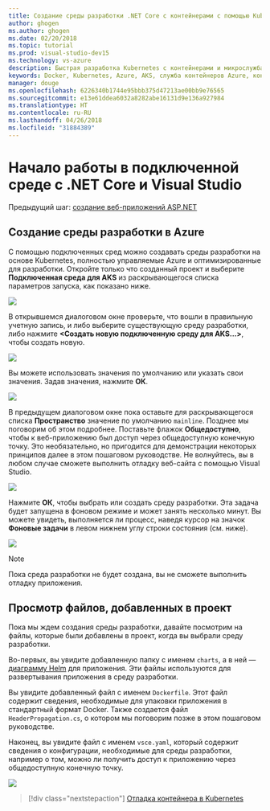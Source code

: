 ```yaml
---
title: Создание среды разработки .NET Core с контейнерами с помощью Kubernetes в облаке с Visual Studio — шаг 3 — создание среды разработки Kubernetes | Документы Майкрософт
author: ghogen
ms.author: ghogen
ms.date: 02/20/2018
ms.topic: tutorial
ms.prod: visual-studio-dev15
ms.technology: vs-azure
description: Быстрая разработка Kubernetes с контейнерами и микрослужбами в Azure
keywords: Docker, Kubernetes, Azure, AKS, служба контейнеров Azure, контейнеры
manager: douge
ms.openlocfilehash: 6226340b1744e95bbb375d47213ae00bb9e76565
ms.sourcegitcommit: e13e61ddea6032a8282abe16131d9e136a927984
ms.translationtype: HT
ms.contentlocale: ru-RU
ms.lasthandoff: 04/26/2018
ms.locfileid: "31884389"
---
```

# <a name="get-started-on-connected-environment-with-net-core-and-visual-studio"></a>Начало работы в подключенной среде с .NET Core и Visual Studio

Предыдущий шаг: [создание веб-приложений ASP.NET](get-started-netcore-visualstudio-02.md)

## <a name="create-a-dev-environment-in-azure"></a>Создание среды разработки в Azure
С помощью подключенных сред можно создавать среды разработки на основе Kubernetes, полностью управляемые Azure и оптимизированные для разработки. Откройте только что созданный проект и выберите **Подключенная среда для AKS** из раскрывающегося списка параметров запуска, как показано ниже.

![](images/LaunchSettings.png)

В открывшемся диалоговом окне проверьте, что вошли в правильную учетную запись, и либо выберите существующую среду разработки, либо нажмите **<Создать новую подключенную среду для AKS...>**, чтобы создать новую.

![](images/ConnectedEnvDialog.png)

Вы можете использовать значения по умолчанию или указать свои значения. Задав значения, нажмите **ОК**.

![](images/NewEnvDialog.png)

В предыдущем диалоговом окне пока оставьте для раскрывающегося списка **Пространство** значение по умолчанию `mainline`. Позднее мы поговорим об этом подробнее. Поставьте флажок **Общедоступно**, чтобы к веб-приложению был доступ через общедоступную конечную точку. Это необязательно, но пригодится для демонстрации некоторых принципов далее в этом пошаговом руководстве. Не волнуйтесь, вы в любом случае сможете выполнить отладку веб-сайта с помощью Visual Studio.

![](images/ConnectedEnvDialog2.png)

Нажмите **ОК**, чтобы выбрать или создать среду разработки. Эта задача будет запущена в фоновом режиме и может занять несколько минут. Вы можете увидеть, выполняется ли процесс, наведя курсор на значок **Фоновые задачи** в левом нижнем углу строки состояния (см. ниже).

![](images/BackgroundTasks.png)

> [!Note]
Пока среда разработки не будет создана, вы не сможете выполнить отладку приложения.

## <a name="look-at-the-files-added-to-project"></a>Просмотр файлов, добавленных в проект
Пока мы ждем создания среды разработки, давайте посмотрим на файлы, которые были добавлены в проект, когда вы выбрали среду разработки.

Во-первых, вы увидите добавленную папку с именем `charts`, а в ней — [диаграмму Helm](https://docs.helm.sh) для приложения. Эти файлы используются для развертывания приложения в среду разработки.

Вы увидите добавленный файл с именем `Dockerfile`. Этот файл содержит сведения, необходимые для упаковки приложения в стандартный формат Docker. Также создается файл `HeaderPropagation.cs`, о котором мы поговорим позже в этом пошаговом руководстве. 

Наконец, вы увидите файл с именем `vsce.yaml`, который содержит сведения о конфигурации, необходимые для среды разработки, например о том, можно ли получить доступ к приложению через общедоступную конечную точку.

![](images/ProjectFiles.png)

> [!div class="nextstepaction"]
> [Отладка контейнера в Kubernetes](get-started-netcore-visualstudio-04.md)